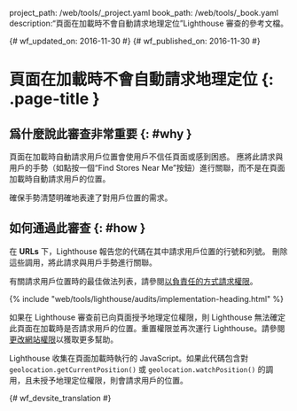 project_path: /web/tools/_project.yaml
book_path: /web/tools/_book.yaml
description:“頁面在加載時不會自動請求地理定位”Lighthouse 審查的參考文檔。

{# wf_updated_on: 2016-11-30 #}
{# wf_published_on: 2016-11-30 #}

# 頁面在加載時不會自動請求地理定位 {: .page-title }

## 爲什麼說此審查非常重要 {: #why }

頁面在加載時自動請求用戶位置會使用戶不信任頁面或感到困惑。
應將此請求與用戶的手勢（如點按一個“Find Stores Near Me”按鈕）進行關聯，而不是在頁面加載時自動請求用戶的位置。

確保手勢清楚明確地表達了對用戶位置的需求。


## 如何通過此審查 {: #how }

在 **URLs** 下，Lighthouse 報告您的代碼在其中請求用戶位置的行號和列號。
刪除這些調用，將此請求與用戶手勢進行關聯。
 

有關請求用戶位置時的最佳做法列表，請參閱[以負責任的方式請求權限][ask]。


[ask]: /web/fundamentals/native-hardware/user-location/#ask_permission_responsibly

{% include "web/tools/lighthouse/audits/implementation-heading.html" %}

如果在 Lighthouse 審查前已向頁面授予地理定位權限，則 Lighthouse 無法確定此頁面在加載時是否請求用戶的位置。重置權限並再次運行 Lighthouse。請參閱[更改網站權限][help]以獲取更多幫助。


Lighthouse 收集在頁面加載時執行的 JavaScript。如果此代碼包含對 `geolocation.getCurrentPosition()` 或 `geolocation.watchPosition()` 的調用，且未授予地理定位權限，則會請求用戶的位置。




[help]: https://support.google.com/chrome/answer/6148059


{# wf_devsite_translation #}
